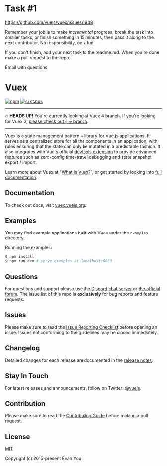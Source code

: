 # Task #1

https://github.com/vuejs/vuex/issues/1948

Remember your job is to make *incremental* progress, break the task into smaller tasks, or finish something in 15 minutes, then pass it along to the next contributor. 
No responsibility, only fun.

If you don't finish, add your next task to the readme.md. When you're done make a pull request to the repo

Email with questions

# Vuex

[![npm](https://img.shields.io/npm/v/vuex/next.svg)](https://npmjs.com/package/vuex)
[![ci status](https://circleci.com/gh/vuejs/vuex/tree/dev.png?style=shield)](https://circleci.com/gh/vuejs/vuex)

---

:fire: **HEADS UP!** You're currently looking at Vuex 4 branch. If you're looking for Vuex 3, [please check out `dev` branch](https://github.com/vuejs/vuex).

---

Vuex is a state management pattern + library for Vue.js applications. It serves as a centralized store for all the components in an application, with rules ensuring that the state can only be mutated in a predictable fashion. It also integrates with Vue's official [devtools extension](https://github.com/vuejs/vue-devtools) to provide advanced features such as zero-config time-travel debugging and state snapshot export / import.

Learn more about Vuex at "[What is Vuex?](https://next.vuex.vuejs.org/)", or get started by looking into [full documentation](http://next.vuex.vuejs.org/).

## Documentation

To check out docs, visit [vuex.vuejs.org](https://next.vuex.vuejs.org/).

## Examples

You may find example applications built with Vuex under the `examples` directory.

Running the examples:

```bash
$ npm install
$ npm run dev # serve examples at localhost:8080
```

## Questions

For questions and support please use the [Discord chat server](https://chat.vuejs.org) or [the official forum](http://forum.vuejs.org). The issue list of this repo is **exclusively** for bug reports and feature requests.

## Issues

Please make sure to read the [Issue Reporting Checklist](https://github.com/vuejs/vuex/blob/dev/.github/contributing.md#issue-reporting-guidelines) before opening an issue. Issues not conforming to the guidelines may be closed immediately.

## Changelog

Detailed changes for each release are documented in the [release notes](https://github.com/vuejs/vuex/releases).

## Stay In Touch

For latest releases and announcements, follow on Twitter: [@vuejs](https://twitter.com/vuejs).

## Contribution

Please make sure to read the [Contributing Guide](https://github.com/vuejs/vuex/blob/dev/.github/contributing.md) before making a pull request.

## License

[MIT](http://opensource.org/licenses/MIT)

Copyright (c) 2015-present Evan You
